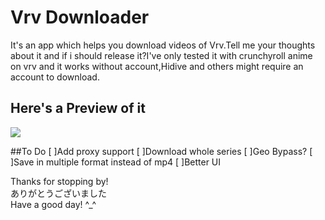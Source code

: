 # Vrv Downloader

It's an app which helps you download videos of Vrv.Tell me your thoughts about it and if i should release it?I've only tested it with crunchyroll anime on vrv and it works without account,Hidive and others might require an account to download.

## Here's a Preview of it
<img src="https://github.com/honghongleong/Vrv-Downloader/blob/master/Preview/preview%202.png"/>

##To Do
[ ]Add proxy support
[ ]Download whole series
[ ]Geo Bypass?
[ ]Save in multiple format instead of mp4
[ ]Better UI

Thanks for stopping by!  
ありがとうございました  
Have a good day! ^_^
